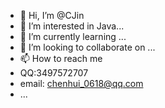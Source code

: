 - 👋 Hi, I’m @CJin
- 👀 I’m interested in Java...
- 🌱 I’m currently learning ...
- 💞️ I’m looking to collaborate on ...
- 📫 How to reach me 
- QQ:3497572707
- email: chenhui_0618@qq.com
- ...

<!---
Jimjch is a ✨ special ✨ repository because its `README.md` (this file) appears on your GitHub profile.
You can click the Preview link to take a look at your changes.
--->
